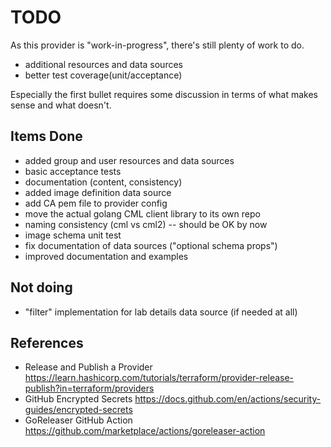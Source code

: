 # TODO

As this provider is "work-in-progress", there's still plenty of work to do.

- additional resources and data sources
- better test coverage(unit/acceptance)

Especially the first bullet requires some discussion in terms of what makes
sense and what doesn't.

## Items Done

- added group and user resources and data sources
- basic acceptance tests
- documentation (content, consistency)
- added image definition data source
- add CA pem file to provider config
- move the actual golang CML client library to its own repo
- naming consistency (cml vs cml2) -- should be OK by now
- image schema unit test
- fix documentation of data sources ("optional schema props")
- improved documentation and examples

## Not doing

- "filter" implementation for lab details data source (if needed at all)

## References

- Release and Publish a Provider <https://learn.hashicorp.com/tutorials/terraform/provider-release-publish?in=terraform/providers>
- GitHub Encrypted Secrets <https://docs.github.com/en/actions/security-guides/encrypted-secrets>
- GoReleaser GitHub Action <https://github.com/marketplace/actions/goreleaser-action>
